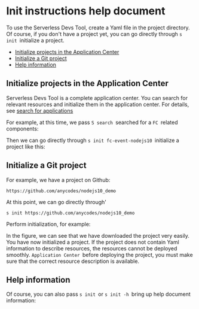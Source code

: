 # Init instructions help document

To use the Serverless Devs Tool, create a Yaml file in the project directory. Of course, if you don't have a project yet, you can go directly through `s init `initialize a project.

- [Initialize projects in the Application Center ](#Initialize-projects-in-the-Application-Center)
- [Initialize a Git project ](#Initialize-a-Git-project)
- [Help information ](#Help-information)

## Initialize projects in the Application Center

Serverless Devs Tool is a complete application center. You can search for relevant resources and initialize them in the application center. For details, see [search for applications ](search.md)

For example, at this time, we pass `S search `searched for a `FC `related components:
[](https://images.serverlessfans.com/s-tool/zh/s-search-fc.jpg)

Then we can go directly through `s init fc-event-nodejs10 `initialize a project like this:
[](https://images.serverlessfans.com/s-tool/zh/s-init-fc.jpg)

## Initialize a Git project

For example, we have a project on Github:

```
https://github.com/anycodes/nodejs10_demo
```

At this point, we can go directly through'

```
s init https://github.com/anycodes/nodejs10_demo
```

Perform initialization, for example:
[](https://images.serverlessfans.com/s-tool/zh/s-init-git.jpg)

In the figure, we can see that we have downloaded the project very easily. You have now initialized a project. If the project does not contain Yaml information to describe resources, the resources cannot be deployed smoothly. `Application Center `before deploying the project, you must make sure that the correct resource description is available.

## Help information

Of course, you can also pass `s init `or `s init -h `bring up help document information:
[](https://images.serverlessfans.com/s-tool/zh/s-init-help.jpg)

